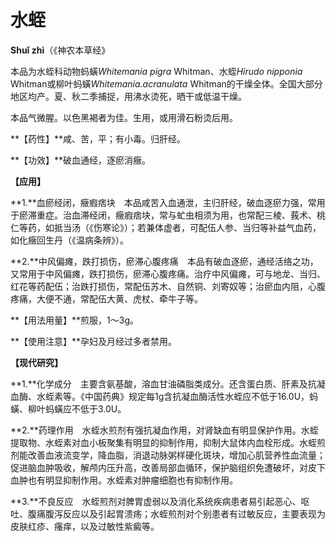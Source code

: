# 水蛭

**Shuǐ zhì**（《神农本草经》

本品为水蛭科动物蚂蟥*Whitemania pigra* Whitman、水蛭*Hirudo nipponia* Whitman或柳叶蚂蟥*Whitemania.acranulata* Whitman的干燥全体。全国大部分地区均产。夏、秋二季捕捉，用沸水烫死，晒干或低温干燥。

本品气微腥。以色黑褐者为佳。生用，或用滑石粉烫后用。

**【药性】**咸、苦，平；有小毒。归肝经。

**【功效】**破血通经，逐瘀消癥。

**【应用】**

**1.**血瘀经闭，癥瘕痞块　本品咸苦入血通泄，主归肝经，破血逐瘀力强，常用于瘀滞重症。治血滞经闭，癥瘕痞块，常与虻虫相须为用，也常配三棱、莪术、桃仁等药，如抵当汤（《伤寒论》）；若兼体虚者，可配伍人参、当归等补益气血药，如化癥回生丹（《温病条辨》）。

**2.**中风偏瘫，跌打损伤，瘀滞心腹疼痛　本品有破血逐瘀，通经活络之功，又常用于中风偏瘫，跌打损伤，瘀滞心腹疼痛。治疗中风偏瘫，可与地龙、当归、红花等药配伍；治跌打损伤，常配伍苏木、自然铜、刘寄奴等；治瘀血内阻，心腹疼痛，大便不通，常配伍大黄、虎杖、牵牛子等。

**【用法用量】**煎服，1～3g。

**【使用注意】**孕妇及月经过多者禁用。

**【现代研究】**

**1.**化学成分　主要含氨基酸，溶血甘油磷脂类成分。还含蛋白质、肝素及抗凝血酶、水蛭素等。《中国药典》规定每1g含抗凝血酶活性水蛭应不低于16.0U，蚂蟥、柳叶蚂蟥应不低于3.0U。

**2.**药理作用　水蛭水煎剂有强抗凝血作用，对肾缺血有明显保护作用。水蛭提取物、水蛭素对血小板聚集有明显的抑制作用，抑制大鼠体内血栓形成。水蛭煎剂能改善血液流变学，降血脂，消退动脉粥样硬化斑块，增加心肌营养性血流量；促进脑血肿吸收，解颅内压升高，改善局部血循环，保护脑组织免遭破坏，对皮下血肿也有明显抑制作用。水蛭素对肿瘤细胞也有抑制作用。

**3.**不良反应　水蛭煎剂对脾胃虚弱以及消化系统疾病患者易引起恶心、呕吐、腹痛腹泻反应以及引起胃溃疡；水蛭煎剂对个别患者有过敏反应，主要表现为皮肤红疹、瘙痒，以及过敏性紫癜等。